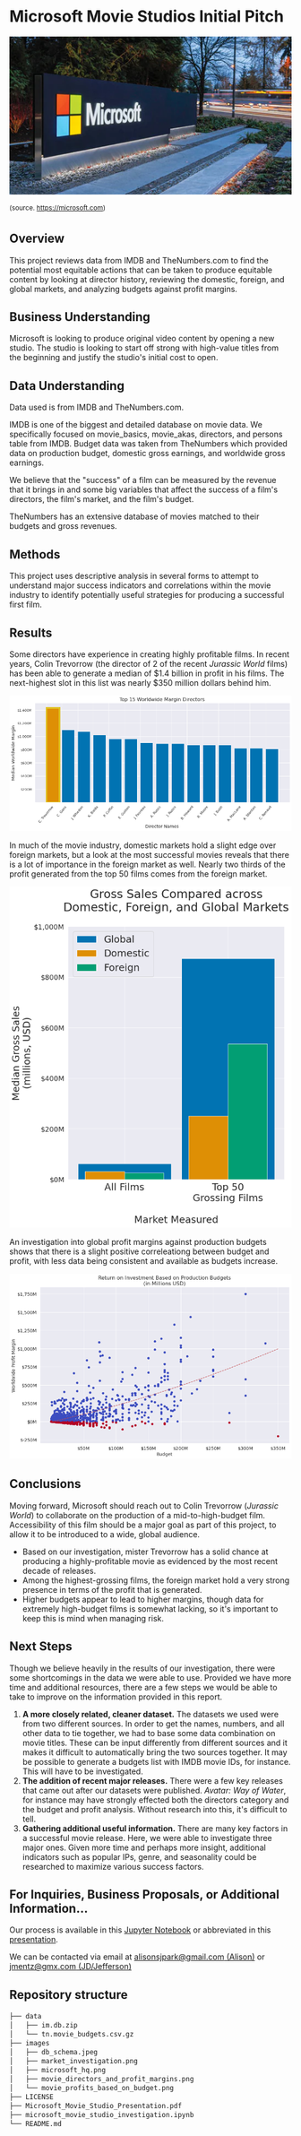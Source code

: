 # Microsoft Movie Studios Initial Pitch

![Microsoft HQ, Redmond, WA](images/microsoft_hq.png)

<sup>(source. https://microsoft.com)</sup>

## Overview
This project reviews data from IMDB and TheNumbers.com to find the potential most equitable actions that can be taken to produce equitable content by looking at director history, reviewing the domestic, foreign, and global markets, and analyzing budgets against profit margins.

## Business Understanding
Microsoft is looking to produce original video content by opening a new studio. The studio is looking to start off strong with high-value titles from the beginning and justify the studio's initial cost to open.

## Data Understanding

Data used is from IMDB and TheNumbers.com.

IMDB is one of the biggest and detailed database on movie data. We specifically focused on movie_basics, movie_akas, directors, and persons table from IMDB. Budget data was taken from TheNumbers which provided data on production budget, domestic gross earnings, and worldwide gross earnings. 

We believe that the "success" of a film can be measured by the revenue that it brings in and some big variables that affect the success of a film's directors, the film's market, and the film's budget.

TheNumbers has an extensive database of movies matched to their budgets and gross revenues.

## Methods

This project uses descriptive analysis in several forms to attempt to understand major success indicators and correlations within the movie industry to identify potentially useful strategies for producing a successful first film.


## Results

Some directors have experience in creating highly profitable films. In recent years, Colin Trevorrow (the director of 2 of the recent _Jurassic World_ films) has been able to generate a median of \$1.4 billion in profit in his films. The next-highest slot in this list was nearly \$350 million dollars behind him.

![Among the top 15 movie directors, Colin Trevorrow leads in median profit margin substantially](images/movie_directors_and_profit_margins.png)

In much of the movie industry, domestic markets hold a slight edge over foreign markets, but a look at the most successful movies reveals that there is a lot of importance in the foreign market as well. Nearly two thirds of the profit generated from the top 50 films comes from the foreign market.

![On median, domestic markets seem to slightly out-perform foreign markets in terms of movie gross, but in the top-performing films, foreign markets dominate.](images/market_investigation.png)

An investigation into global profit margins against production budgets shows that there is a slight positive correleationg between budget and profit, with less data being consistent and available as budgets increase.

![According to the available data, profits on movies increase as budgets increase. Our dataset shows no obvious point of diminishing returns, though the data becomes more becomes more scarce at higher budgets.](images/movie_profits_based_on_budget.png)




## Conclusions

Moving forward, Microsoft should reach out to Colin Trevorrow (_Jurassic World_) to collaborate on the production of a mid-to-high-budget film. Accessibility of this film should be a major goal as part of this project, to allow it to be introduced to a wide, global audience.

- Based on our investigation, mister Trevorrow has a solid chance at producing a highly-profitable movie as evidenced by the most recent decade of releases.
- Among the highest-grossing films, the foreign market hold a very strong presence in terms of the profit that is generated.
- Higher budgets appear to lead to higher margins, though data for extremely high-budget films is somewhat lacking, so it's important to keep this is mind when managing risk.

## Next Steps

Though we believe heavily in the results of our investigation, there were some shortcomings in the data we were able to use. Provided we have more time and additional resources, there are a few steps we would be able to take to improve on the information provided in this report.

1. **A more closely related, cleaner dataset.** The datasets we used were from two different sources. In order to get the names, numbers, and all other data to tie together, we had to base some data combination on movie titles. These can be input differently from different sources and it makes it difficult to automatically bring the two sources together. It may be possible to generate a budgets list with IMDB movie IDs, for instance. This will have to be investigated.
2. **The addition of recent major releases.** There were a few key releases that came out after our datasets were published. _Avatar: Way of Water_, for instance may have strongly effected both the directors category and the budget and profit analysis. Without research into this, it's difficult to tell.
3. **Gathering additional useful information.** There are many key factors in a successful movie release. Here, we were able to investigate three major ones. Given more time and perhaps more insight, additional indicators such as popular IPs, genre, and seasonality could be researched to maximize various success factors.

## For Inquiries, Business Proposals, or Additional Information...

Our process is available in this [Jupyter Notebook](./microsoft_movie_studio_investigation.ipynb) or abbreviated in this [presentation](./Microsoft_Movie_Studio_Presentation.pdf).

We can be contacted via email at [alisonsjpark@gmail.com \(Alison\)](mailto:alisonsjpark@gmail.com) or [jmentz@gmx.com \(JD/Jefferson\)](mailto:jmentz@gmx.com)


## Repository structure

```
├── data
│   ├── im.db.zip
│   └── tn.movie_budgets.csv.gz
├── images
│   ├── db_schema.jpeg
│   ├── market_investigation.png
│   ├── microsoft_hq.png
│   ├── movie_directors_and_profit_margins.png
│   └── movie_profits_based_on_budget.png
├── LICENSE
├── Microsoft_Movie_Studio_Presentation.pdf
├── microsoft_movie_studio_investigation.ipynb
└── README.md
```


